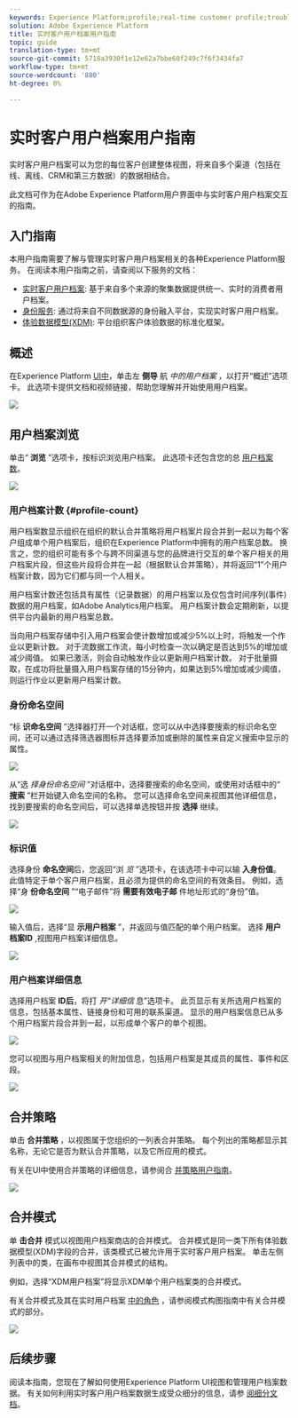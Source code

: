 ```yaml
---
keywords: Experience Platform;profile;real-time customer profile;troubleshooting;API
solution: Adobe Experience Platform
title: 实时客户用户档案用户指南
topic: guide
translation-type: tm+mt
source-git-commit: 5718a3930f1e12e62a7bbe60f249c7f6f3434fa7
workflow-type: tm+mt
source-wordcount: '880'
ht-degree: 0%

---
```



# 实时客户用户档案用户指南

实时客户用户档案可以为您的每位客户创建整体视图，将来自多个渠道（包括在线、离线、CRM和第三方数据）的数据相结合。

此文档可作为在Adobe Experience Platform用户界面中与实时客户用户档案交互的指南。

## 入门指南

本用户指南需要了解与管理实时客户用户档案相关的各种Experience Platform服务。 在阅读本用户指南之前，请查阅以下服务的文档：

* [实时客户用户档案](../home.md): 基于来自多个来源的聚集数据提供统一、实时的消费者用户档案。
* [身份服务](../../identity-service/home.md): 通过将来自不同数据源的身份融入平台，实现实时客户用户档案。
* [体验数据模型(XDM)](../../xdm/home.md): 平台组织客户体验数据的标准化框架。

## 概述

在Experience Platform [UI中](http://platform.adobe.com)，单击左 **侧导** 航 _中的用户档案_ ，以打开“概述”选项卡。 此选项卡提供文档和视频链接，帮助您理解并开始使用用户档案。

![](../images/user-guide/profiles-overview.png)

## 用户档案浏览

单击“ **浏览** ”选项卡，按标识浏览用户档案。 此选项卡还包含您的总 [用户档案数](#profile-count)。

![](../images/user-guide/profiles-browse.png)

### 用户档案计数 {#profile-count}

用户档案数显示组织在组织的默认合并策略将用户档案片段合并到一起以为每个客户组成单个用户档案后，组织在Experience Platform中拥有的用户档案总数。 换言之，您的组织可能有多个与跨不同渠道与您的品牌进行交互的单个客户相关的用户档案片段，但这些片段将合并在一起（根据默认合并策略），并将返回“1”个用户档案计数，因为它们都与同一个人相关。

用户档案计数还包括具有属性（记录数据）的用户档案以及仅包含时间序列(事件)数据的用户档案，如Adobe Analytics用户档案。 用户档案计数会定期刷新，以提供平台内最新的用户档案总数。

当向用户档案存储中引入用户档案会使计数增加或减少5%以上时，将触发一个作业以更新计数。 对于流数据工作流，每小时检查一次以确定是否达到5%的增加或减少阈值。 如果已激活，则会自动触发作业以更新用户档案计数。 对于批量摄取，在成功将批量摄入用户档案存储的15分钟内，如果达到5%增加或减少阈值，则运行作业以更新用户档案计数。

### 身份命名空间

“标 **识命名空间** ”选择器打开一个对话框，您可以从中选择要搜索的标识命名空间，还可以通过选择筛选器图标并选择要添加或删除的属性来自定义搜索中显示的属性。

![](../images/user-guide/profiles-search-filter.png)

从“选 *择身份命名空间* ”对话框中，选择要搜索的命名空间，或使用对话框中的“ **搜索** ”栏开始键入命名空间的名称。 您可以选择命名空间来视图其他详细信息，找到要搜索的命名空间后，可以选择单选按钮并按 **选择** 继续。

![](../images/user-guide/profiles-select-identity-namespace.png)

### 标识值

选择身份 **命名空间**&#x200B;后，您返回“浏 *览* ”选项卡，在该选项卡中可以输 **入身份值**。 此值特定于单个客户用户档案，且必须为提供的命名空间的有效条目。 例如，选择“身 **份命名空间** ”“电子邮件”将 **需要有效电子邮** 件地址形式的“身份”值。

![](../images/user-guide/profiles-show-profile.png)

输入值后，选择“显 **示用户档案** ”，并返回与值匹配的单个用户档案。 选择 **用户档案ID** ,视图用户档案详细信息。

![](../images/user-guide/profiles-display-profile.png)

### 用户档案详细信息

选择用户档案 **ID后**，将打 _开“详细信_ 息”选项卡。 此页显示有关所选用户档案的信息，包括基本属性、链接身份和可用的联系渠道。 显示的用户档案信息已从多个用户档案片段合并到一起，以形成单个客户的单个视图。

![](../images/user-guide/profiles-profile-detail.png)

您可以视图与用户档案相关的附加信息，包括用户档案是其成员的属性、事件和区段。

![](../images/user-guide/profiles-attributes-events-segments.png)

## 合并策略

单击 **合并策略** ，以视图属于您组织的一列表合并策略。 每个列出的策略都显示其名称，无论它是否为默认合并策略，以及它所应用的模式。

有关在UI中使用合并策略的详细信息，请参阅合 [并策略用户指南](merge-policies.md)。

![](../images/user-guide/profiles-merge-policies.png)

## 合并模式

单 **击合并** 模式以视图用户档案商店的合并模式。 合并模式是同一类下所有体验数据模型(XDM)字段的合并，该类模式已被允许用于实时客户用户档案。 单击左侧列表中的类，在画布中视图其合并模式的结构。

例如，选择“XDM用户档案”将显示XDM单个用户档案类的合并模式。

有关合并模式及其在实时用户档案 [中的角色](../../xdm/schema/composition.md) ，请参阅模式构图指南中有关合并模式的部分。

![](../images/user-guide/profiles-union-schema.png)

## 后续步骤

阅读本指南，您现在了解如何使用Experience Platform UI视图和管理用户档案数据。 有关如何利用实时客户用户档案数据生成受众细分的信息，请参 [阅细分文档](../../segmentation/home.md)。